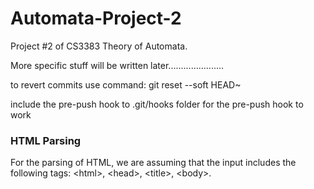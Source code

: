 # Automata-Project-2
Project #2 of CS3383 Theory of Automata.

More specific stuff will be written later......................

to revert commits use command: git reset --soft HEAD~

include the pre-push hook to .git/hooks folder for the pre-push hook to work

<h3>HTML Parsing</h3>

For the parsing of HTML, we are assuming that the input includes the following tags: \<html\>, \<head\>, \<title\>, \<body\>.
